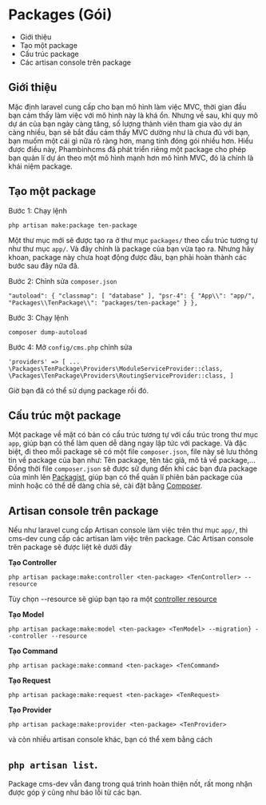 # Packages (Gói)
* Giới thiệu
* Tạo một package
* Cấu trúc package
* Các artisan console trên package

## Giới thiệu
Mặc định laravel cung cấp cho bạn mô hình làm việc MVC, thời gian đầu bạn cảm thấy làm việc với mô hình này là khá ổn. Nhưng về sau, khi quy mô dự án của bạn ngày càng tăng, số lượng thành viên tham gia vào dự án càng nhiều, bạn sẽ bắt đầu cảm thấy MVC dường như là chưa đủ với bạn, bạn muốm một cái gì nữa rõ ràng hơn, mang tính đóng gói nhiều hơn.
Hiểu được điều này, Phambinhcms đã phát triển riêng một package cho phép bạn quản lí dự án theo một mô hình mạnh hơn mô hình MVC, đó là chính là khái niệm package.

## Tạo một package

Bước 1: Chạy lệnh

`php artisan make:package ten-package`

Một thư mục mới sẽ được tạo ra ở thư mục `packages/` theo cấu trúc tương tự như thư mục `app/`. Và đây chính là package của bạn vừa tạo ra. Nhưng hãy khoan, package này chưa hoạt động được đâu, bạn phải hoàn thành các bước sau đây nữa đã.

Bước 2: Chỉnh sửa `composer.json`

`
"autoload": {
        "classmap": [
            "database"
        ],
        "psr-4": {
            "App\\": "app/",
            "Packages\\TenPackage\\": "packages/ten-package"
        }
    },
`

Bước 3: Chạy lệnh

`composer dump-autoload`

Bước 4: Mở `config/cms.php` chỉnh sửa

`
	'providers' => [
		...
		\Packages\TenPackage\Providers\ModuleServiceProvider::class,
        \Packages\TenPackage\Providers\RoutingServiceProvider::class,
	]
`

Giờ bạn đã có thể sử dụng package rồi đó.

## Cấu trúc một package
Một package về mặt có bản có cấu trúc tương tự với cấu trúc trong thư mục `app`, giúp bạn có thể làm quen dễ dàng ngay lập tức với package.
Và đặc biệt, đi theo mỗi package sẽ có một file `composer.json`, file này sẽ lưu thông tin về package của bạn như: Tên package, tên tác giả, mô tả về package,... Đồng thời file `composer.json` sẽ được sử dụng đến khi các bạn đưa package của mình lên [Packagist](http://packagist.org), giúp bạn có thể quản lí phiên bản package của mình hoặc có thể dễ dàng chia sẻ, cài đặt bằng [Composer](http://getcomposer.org).

## Artisan console trên package
Nếu như laravel cung cấp Artisan console làm việc trên thư mục `app/`, thì cms-dev cung cấp các artisan làm việc trên package. Các Artisan console trên package sẽ được liệt kê dưới đây

**Tạo Controller**

`php artisan package:make:controller <ten-package> <TenController> --resource`

Tùy chọn --resource sẽ giúp bạn tạo ra một [controller resource](https://laravel.com/docs/5.4/controllers#resource-controllers)


**Tạo Model**

`php artisan package:make:model <ten-package> <TenModel> --migration} --controller --resource`


**Tạo Command**

`php artisan package:make:command <ten-package> <TenCommand>`

**Tạo Request**

`php artisan package:make:request <ten-package> <TenRequest>`

**Tạo Provider**

`php artisan package:make:provider <ten-package> <TenProvider>`

và còn nhiều artisan console khác, bạn có thể xem bằng cách

`php artisan list`.
---
Package cms-dev vẫn đang trong quá trình hoàn thiện nốt, rất mong nhận được góp ý cũng như báo lỗi từ các bạn.